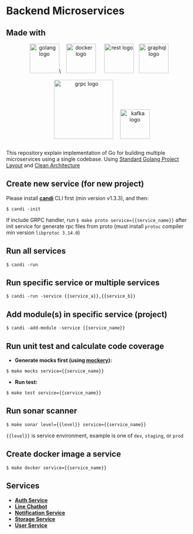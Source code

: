 # Backend Microservices

## Made with
<p align="center">
 <img src="https://storage.googleapis.com/agungdp/static/logo/golang.png" width="80" alt="golang logo" />\
 <img src="https://storage.googleapis.com/agungdp/static/logo/docker.png" width="80" hspace="10" alt="docker logo" />
 <img src="https://storage.googleapis.com/agungdp/static/logo/rest.png" width="80" hspace="10" alt="rest logo" />
 <img src="https://storage.googleapis.com/agungdp/static/logo/graphql.png" width="80" alt="graphql logo" />
 <img src="https://storage.googleapis.com/agungdp/static/logo/grpc.png" width="160" hspace="15" vspace="15" alt="grpc logo" />
 <img src="https://storage.googleapis.com/agungdp/static/logo/kafka.png" height="80" alt="kafka logo" />
</p>

This repository explain implementation of Go for building multiple microservices using a single codebase. Using [Standard Golang Project Layout](https://github.com/golang-standards/project-layout) and [Clean Architecture](https://blog.cleancoder.com/uncle-bob/2012/08/13/the-clean-architecture.html)

## Create new service (for new project)
Please install [**candi**](https://github.com/agungdwiprasetyo/candi) CLI first (min version v1.3.3), and then:
```
$ candi -init
```
If include GRPC handler, run `$ make proto service={{service_name}}` after init service for generate rpc files from proto (must install `protoc` compiler min version `libprotoc 3.14.0`)

## Run all services
```
$ candi -run
```

## Run specific service or multiple services
```
$ candi -run -service {{service_a}},{{service_b}}
```

## Add module(s) in specific service (project)
```
$ candi -add-module -service {{service_name}}
```

## Run unit test and calculate code coverage
* **Generate mocks first (using [mockery](https://github.com/vektra/mockery)):**
```
$ make mocks service={{service_name}}
```
* **Run test:**
```
$ make test service={{service_name}}
```

## Run sonar scanner
```
$ make sonar level={{level}} service={{service_name}}
```
`{{level}}` is service environment, example is one of `dev`, `staging`, or `prod`

## Create docker image a service
```
$ make docker service={{service_name}}
```

## Services

* [**Auth Service**](https://github.com/agungdwiprasetyo/backend-microservices/tree/master/services/auth-service)
* [**Line Chatbot**](https://github.com/agungdwiprasetyo/backend-microservices/tree/master/services/line-chatbot#line-chatbot-service)
* [**Notification Service**](https://github.com/agungdwiprasetyo/backend-microservices/tree/master/services/notification-service)
* [**Storage Service**](https://github.com/agungdwiprasetyo/backend-microservices/tree/master/services/storage-service)
* [**User Service**](https://github.com/agungdwiprasetyo/backend-microservices/tree/master/services/user-service)
